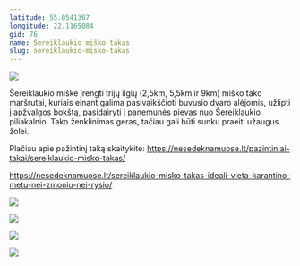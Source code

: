```yaml
---
latitude: 55.0541367
longitude: 22.1165084
gid: 76
name: Šereiklaukio miško takas
slug: sereiklaukio-misko-takas
---
```

![](https://doc-0o-ag-mymaps.googleusercontent.com/untrusted/hostedimage/ihucu48q9m5s1hftel5u85tfdc/jboai5u9oitcnima8t4ti9ktqk/1641717000000/-WPmm_dsOCr8C_2Ftfdhs7CzXYdOD0wc/*/6AIsG_vbUswzb-BOSYW3dAo2kDprJmcsRk9Ajcb4x1dCAeVyX9Nn0X8Ifr9Cx_l4GPujcvY570pqa4WGEPJU2OMS5c8X1STrQPvOeHmVvvEYbayBeB5QIKQv-uAik5ZBHBYXCy_Ao4BEHdai1y6SkYCv-RP2R6tohJsmDZ4YkDUMD3GAhhKWYDNjpSEFp-IhTZg?session=0&fife)  
  
Šereiklaukio miške įrengti trijų ilgių (2,5km, 5,5km ir 9km) miško tako maršrutai, kuriais einant galima pasivaikščioti buvusio dvaro alėjomis, užlipti į apžvalgos bokštą, pasidairyti į panemunės pievas nuo Šereiklaukio piliakalnio. Tako ženklinimas geras, tačiau gali būti sunku praeiti užaugus žolei.  
  
Plačiau apie pažintinį taką skaitykite: https://nesedeknamuose.lt/pazintiniai-takai/sereiklaukio-misko-takas/  
  
https://nesedeknamuose.lt/sereiklaukio-misko-takas-ideali-vieta-karantino-metu-nei-zmoniu-nei-rysio/  
  
![](https://doc-0k-ag-mymaps.googleusercontent.com/untrusted/hostedimage/ihucu48q9m5s1hftel5u85tfdc/4joma5cnhsln7n49dc940e1c98/1641717000000/-WPmm_dsOCr8C_2Ftfdhs7CzXYdOD0wc/*/6AIsG_vZYjjPs96n9uNFBstmZXkWAuwfeRdowE9-lwV8iUOkYuCz4AUuVz5QyIMY_m5lhSXosgyO2ilEFHPAaR41hO5zNr8nn2V1JG5NntWzVoIkPTnvChfW84oCkLNtrx8xI1JKNZVyJRqcQw3F0u0YSI0nnI5ZyjS45bUMGlEf9f2HMau-E1t0Ul1YAS9lsZQ?session=0&fife)  
  
![](https://doc-0s-ag-mymaps.googleusercontent.com/untrusted/hostedimage/ihucu48q9m5s1hftel5u85tfdc/73m64dtd8bc6ugin1tj4mott3g/1641717000000/-WPmm_dsOCr8C_2Ftfdhs7CzXYdOD0wc/*/6AIsG_vYIvA0Sax3m7DgmYYXQlSQs0bHoOueOMcGj4waum8qB_9mO6jpeDaB40CBJRVKuMoJUWLKWBFMQ0UQJgvPJbdhr3ZSG6mRiZyE3WfRfFUasU4mUiiS2VOaALg9aElNHx9-GePzA419x4-Dy_P09Udb-g8djCaPi_dBPYVdYu_T46qM2SqUypqqUoI9r8g?session=0&fife)  
  
![](https://doc-0c-ag-mymaps.googleusercontent.com/untrusted/hostedimage/ihucu48q9m5s1hftel5u85tfdc/3ej1e1pl31g4g684jt49tupk9s/1641717000000/-WPmm_dsOCr8C_2Ftfdhs7CzXYdOD0wc/*/6AIsG_vZn6h95K15YlZdsezCStc_gdy18n7yRZ9t2_fyI9BpyFH0M2O_1X5MD871dYI_ErbkWdrLqUFc_A69r8r7vmAxzjn4aXVGhXCzH-Iiq5jakkhqWlCKaNeuZ44cXnWRVvMfMJmcFn4F-xEPSzEmhmeKrGzrKvTnx1pW_QXS6aBAPkYxSIbeReZeDSE6UWA?session=0&fife)  
  
![](https://doc-00-ag-mymaps.googleusercontent.com/untrusted/hostedimage/ihucu48q9m5s1hftel5u85tfdc/8m9i40ort97liqibpm2q7lkngg/1641717000000/-WPmm_dsOCr8C_2Ftfdhs7CzXYdOD0wc/*/6AIsG_vbGFa0OtKJYtYu18tnynZ9qzzlebI6WCdMFQwvcQYTzJg3CikgXpqP2bKdzRc47OLiIgRnwZv1bW3X-OBj_68C0XXs69E9SR4eXzmowEmKsgxgLVETUZ1gHMvGi5hBuZKAn8H3diNfA6F3qZLxCDla1fVrzxpDh550cg_ebgzS-BzvpJOBxBitFStnEBQ?session=0&fife)
